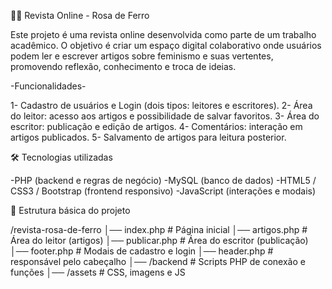 📖🌹 Revista Online - Rosa de Ferro

Este projeto é uma revista online desenvolvida como parte de um trabalho acadêmico.
O objetivo é criar um espaço digital colaborativo onde usuários podem ler e escrever artigos sobre feminismo e suas vertentes, promovendo reflexão, conhecimento e troca de ideias.

-Funcionalidades-

1- Cadastro de usuários e Login (dois tipos: leitores e escritores).
2- Área do leitor: acesso aos artigos e possibilidade de salvar favoritos.
3- Área do escritor: publicação e edição de artigos.
4- Comentários: interação em artigos publicados.
5- Salvamento de artigos para leitura posterior.

🛠️ Tecnologias utilizadas

-PHP (backend e regras de negócio)
-MySQL (banco de dados)
-HTML5 / CSS3 / Bootstrap (frontend responsivo)
-JavaScript (interações e modais)

📂 Estrutura básica do projeto

/revista-rosa-de-ferro
│── index.php              # Página inicial
│── artigos.php            # Área do leitor (artigos)
│── publicar.php           # Área do escritor (publicação)
│── footer.php             # Modais de cadastro e login
│── header.php             # responsável pelo cabeçalho
│── /backend               # Scripts PHP de conexão e funções
│── /assets                # CSS, imagens e JS
                   
